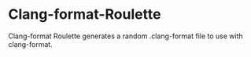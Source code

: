 # Clang-format-Roulette
Clang-format Roulette generates a random .clang-format file to use with clang-format.
